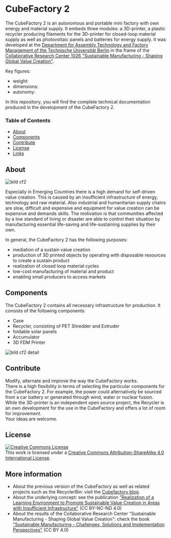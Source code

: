 # CubeFactory 2

The CubeFactory 2 is an autonomous and portable mini factory with own energy and material supply. It embeds three modules: a 3D-printer, a plastic recycler producing filaments for the 3D-printer for closed-loop material supply as well as photovoltaic panels and batteries for energy supply. It was developed at the [Department for Assembly Technology and Factory Management of the Technische Universität Berlin](http://www.mf.tu-berlin.de/) in the frame of the [Collaborative Research Center 1026 "Sustainable Manufacturing - Shaping Global Value Creation"](http://www.sustainable-manufacturing.net).

Key figures:
* weight:
* dimensions:
* autonomy: 


In this repository, you will find the complete technical documentation produced in the development of the CubeFactory 2.

### Table of Contents

* [About](#about)
* [Components](#components)
* [Contribute](#contribute)
* [License](#license)
* [Links](#links)

## About

![bild cf2](https://user-images.githubusercontent.com/28983580/27388247-3f9d4b84-569b-11e7-93f6-8e0f641c0413.jpg)

Especially in Emerging Countries there is a high demand for self-driven value creation. This is caused by an insufficient infrastructure of energy, technology and raw material. Also industrial and humanitarian supply chains are slow, difficult and expensive and equipment for value creation can be expensive and demands skills.
The motivation is that communities affected by a low standard of living or disaster are able to control their situation by manufacturing essential life-saving and life-sustaining supplies by their own.

In general, the CubeFactory 2 has the following purposes:
* mediation of a sustain value creation
* production of 3D printed objects by operating with disposable resources to create a sustain product
* realization of closed loop material cycles
* low-cost manufacturing of material and product
* enabling small producers to access markets

## Components

The CubeFactory 2 contains all necessary infrastructure for production. It consists of the following components:
* Case
* Recycler, consisting of PET Shredder and Extruder
* foldable solar panels
* Accumulator
* 3D FDM Printer

![bild cf2 detail](https://user-images.githubusercontent.com/28983580/27388276-5469657a-569b-11e7-8936-568ee5e50a62.png)

## Contribute

Modify, alternate and improve the way the CubeFactory works.  
There is a high flexibility in terms of selecting the particular components for the CubeFactory 2. For example, the power could alternatively be sourced from a car battery or generated through wind, water or nuclear fusion. While the 3D-printer is an independent open source project, the Recycler is an own development for the use in the CubeFactory and offers a lot of room for improvement.  
Your ideas are welcome.

## License

<a rel="license" href="http://creativecommons.org/licenses/by-sa/4.0/"><img alt="Creative Commons License" style="border-width:0" src="https://i.creativecommons.org/l/by-sa/4.0/88x31.png" /></a><br />This work is licensed under a <a rel="license" href="http://creativecommons.org/licenses/by-sa/4.0/">Creative Commons Attribution-ShareAlike 4.0 International License</a>.

## More information
* About the previous version of the CubeFactory as well as related projects such as the RecyclerBin: visit the [Cubefactory blog](http://cubefactory.org/).
* About the underlying concept: see the publication ["Realization of a Learning Environment to Promote Sustainable Value Creation in Areas with Insufficient Infrastructure"](http://www.sciencedirect.com/science/article/pii/S2212827115005399) (CC BY-NC-ND 4.0)
* About the results of the Collaborative Research Center "Sustainable Manufacturing - Shaping Global Value Creation": check the book ["Sustainable Manufacturing - Challenges, Solutions and Implementation Perspectives"](https://link.springer.com/book/10.1007/978-3-319-48514-0) (CC BY 4.0)
